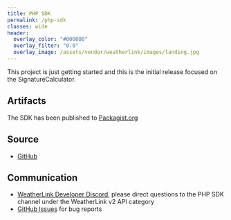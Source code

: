 ```yaml
---
title: PHP SDK
permalink: /php-sdk
classes: wide
header:
  overlay_color: "#000000"
  overlay_filter: "0.0"
  overlay_image: /assets/vendor/weatherlink/images/landing.jpg
---
```


This project is just getting started and this is the initial release focused on the SignatureCalculator.

## Artifacts

The SDK has been published to [Packagist.org](https://packagist.org/packages/weatherlink/weatherlink_v2_api_sdk)

## Source

* [GitHub](https://github.com/weatherlink/weatherlink-v2-api-sdk-php)

## Communication

* [WeatherLink Developer Discord](https://discord.gg/WCEdd2S4Ve), please direct questions to the PHP SDK channel under the WeatherLink v2 API category
* [GitHub Issues](https://github.com/weatherlink/weatherlink-v2-api-sdk-php/issues) for bug reports

